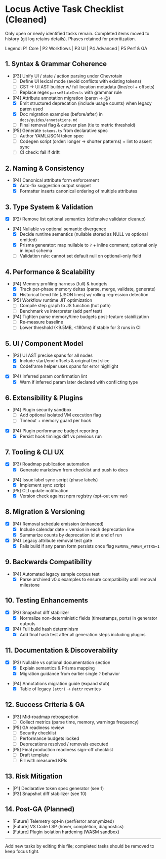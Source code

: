 # Locus Active Task Checklist (Cleaned)

Only open or newly identified tasks remain. Completed items moved to history (git log retains details). Phases retained for prioritization.

Legend: P1 Core | P2 Workflows | P3 UI | P4 Advanced | P5 Perf & GA

## 1. Syntax & Grammar Coherence
- [P3] Unify UI / state / action parsing under Chevrotain
  - [ ] Define UI lexical mode (avoid conflicts with existing tokens)
  - [ ] CST → UI AST builder w/ full location metadata (line/col + offsets)
  - [ ] Replace regex `parseStateDecls` with grammar rule
- [P4] Attribute annotation migration (paren → @)
  - [x] Emit structured deprecation (include usage counts) when legacy paren used
  - [x] Doc migration examples (before/after) in `docs/guides/annotations.md`
  - [ ] Final removal flag & cutover plan (tie to metric threshold)
- [P5] Generate `tokens.ts` from declarative spec
  - [ ] Author YAML/JSON token spec
  - [ ] Codegen script (order: longer → shorter patterns) + lint to assert sync
  - [ ] CI check: fail if drift

## 2. Naming & Consistency
- [P4] Canonical attribute form enforcement
  - [x] Auto-fix suggestion output snippet
  - [x] Formatter inserts canonical ordering of multiple attributes

## 3. Type System & Validation
- [x] (P2) Remove list optional semantics (defensive validator cleanup)
- [P4] Nullable vs optional semantic divergence
  - [x] Decide runtime semantics (nullable stored as NULL vs optional omitted)
  - [x] Prisma generator: map nullable to `?` + inline comment; optional only in input schema
  - [ ] Validation rule: cannot set default null on optional-only field

## 4. Performance & Scalability
- [P4] Memory profiling harness (full) & budgets
  - [x] Track per-phase memory deltas (parse, merge, validate, generate)
  - [x] Historical trend file (JSON lines) w/ rolling regression detection
- [P5] Workflow runtime JIT optimization
  - [ ] Compile step graph to JS function (hot path)
  - [ ] Benchmark vs interpreter (add perf test)
- [P4] Tighten parse memory/time budgets post-feature stabilization
  - [ ] Re-measure baseline
  - [ ] Lower threshold (<9.5MB, <180ms) if stable for 3 runs in CI

## 5. UI / Component Model
- [P3] UI AST precise spans for all nodes
  - [x] Include start/end offsets & original text slice
  - [x] Codeframe helper uses spans for error highlight
- [x] (P4) Inferred param confirmation lint
  - [x] Warn if inferred param later declared with conflicting type

## 6. Extensibility & Plugins
- [P4] Plugin security sandbox
  - [ ] Add optional isolated VM execution flag
  - [ ] Timeout + memory guard per hook
- [x] (P4) Plugin performance budget reporting
  - [x] Persist hook timings diff vs previous run

## 7. Tooling & CLI UX
- [x] (P3) Roadmap publication automation
  - [x] Generate markdown from checklist and push to docs
- [P4] Issue label sync script (phase labels)
  - [x] Implement sync script
- [P5] CLI update notification
  - [x] Version check against npm registry (opt-out env var)

## 8. Migration & Versioning
- [x] (P4) Removal schedule emission (enhanced)
  - [x] Include calendar date + version in each deprecation line
  - [x] Summarize counts by deprecation id at end of run
- [x] (P4) Legacy attribute removal test gate
  - [x] Fails build if any paren form persists once flag `REMOVE_PAREN_ATTRS=1`

## 9. Backwards Compatibility
- [P4] Automated legacy sample corpus test
  - [x] Parse archived v0.x examples to ensure compatibility until removal milestone

## 10. Testing Enhancements
- [x] (P3) Snapshot diff stabilizer
  - [x] Normalize non-deterministic fields (timestamps, ports) in generator outputs
- [x] (P4) Full build hash determinism
  - [x] Add final hash test after all generation steps including plugins

## 11. Documentation & Discoverability
- [x] (P3) Nullable vs optional documentation section
  - [x] Explain semantics & Prisma mapping
  - [x] Migration guidance from earlier single `?` behavior
- [P4] Annotations migration guide (expand stub)
  - [x] Table of legacy `(attr)` → `@attr` rewrites

## 12. Success Criteria & GA
- [P3] Mid-roadmap retrospection
  - [ ] Collect metrics (parse time, memory, warnings frequency)
- [P5] GA readiness review
  - [ ] Security checklist
  - [ ] Performance budgets locked
  - [ ] Deprecations resolved / removals executed
- [P5] Final production readiness sign-off checklist
  - [ ] Draft template
  - [ ] Fill with measured KPIs

## 13. Risk Mitigation
- [P1] Declarative token spec generator (see 1)
- [P3] Snapshot diff stabilizer (see 10)

## 14. Post-GA (Planned)
- [Future] Telemetry opt-in (perf/error anonymized)
- [Future] VS Code LSP (hover, completion, diagnostics)
- [Future] Plugin isolation hardening (WASM sandbox)

---
Add new tasks by editing this file; completed tasks should be removed to keep focus tight.
